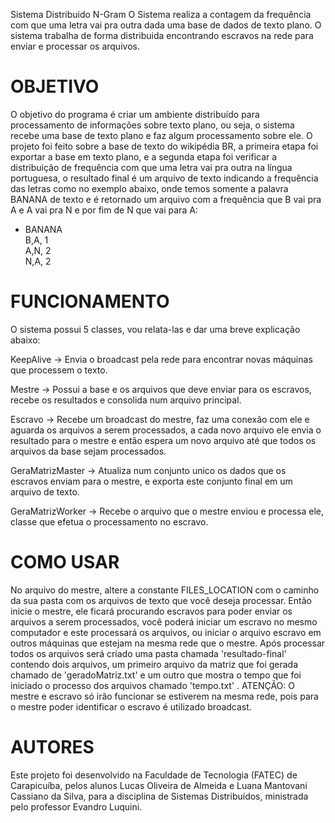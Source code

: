 Sistema Distribuido N-Gram
O Sistema realiza a contagem da frequência com que uma letra vai pra outra dada uma base de dados de texto plano. O sistema trabalha de forma distribuida encontrando escravos na rede para enviar e processar os arquivos.


<h1>OBJETIVO</h1>

O objetivo do programa é criar um ambiente distribuído para processamento de informações sobre texto plano, ou seja, o sistema recebe uma base de texto plano e faz algum processamento sobre ele. O projeto foi feito sobre a base de texto do wikipédia BR, a primeira etapa foi exportar a base em texto plano, e a segunda etapa foi verificar a distribuição de frequência com que uma letra vai pra outra na língua portuguesa, o resultado final é um arquivo de texto indicando a frequência das letras como no exemplo abaixo, onde temos somente a palavra BANANA de texto e é retornado um arquivo com a frequência que B vai pra A e A vai pra N e por fim de N que vai para A:

 - BANANA <br/>
 B,A, 1 <br/>
 A,N, 2 <br/>
 N,A, 2


<h1>FUNCIONAMENTO</h1>

O sistema possui 5 classes, vou relata-las e dar uma breve explicação abaixo:

KeepAlive -> Envia o broadcast pela rede para encontrar novas máquinas que processem o texto.

Mestre -> Possui a base e os arquivos que deve enviar para os escravos, recebe os resultados e consolida num arquivo principal.

Escravo -> Recebe um broadcast do mestre, faz uma conexão com ele e aguarda os arquivos a serem processados, a cada novo arquivo ele envia o resultado para o mestre e então espera um novo arquivo até que todos os arquivos da base sejam processados.

GeraMatrizMaster -> Atualiza num conjunto unico os dados que os escravos enviam para o mestre, e exporta este conjunto final em um arquivo de texto.

GeraMatrizWorker -> Recebe o arquivo que o mestre enviou e processa ele, classe que efetua o processamento no escravo.

<h1>COMO USAR</h1>
No arquivo do mestre, altere a constante FILES_LOCATION com o caminho da sua pasta com os arquivos de texto que você deseja processar. Então inicie o mestre, ele ficará procurando escravos para poder enviar os arquivos a serem processados, você poderá iniciar um escravo no mesmo computador e este processará os arquivos, ou iniciar o arquivo escravo em outros máquinas que estejam na mesma rede que o mestre. Após processar todos os arquivos será criado uma pasta chamada 'resultado-final' contendo dois arquivos, um primeiro arquivo da matriz que foi gerada chamado de 'geradoMatriz.txt' e um outro que mostra o tempo que foi iniciado o processo dos arquivos chamado 'tempo.txt' .
ATENÇÃO: O mestre e escravo só irão funcionar se estiverem na mesma rede, pois para o mestre poder identificar o escravo é utilizado broadcast.

<h1>AUTORES</h1>

Este projeto foi desenvolvido na Faculdade de Tecnologia (FATEC) de Carapicuíba, pelos alunos Lucas Oliveira de Almeida e Luana Mantovani Cassiano da Silva, para a disciplina de Sistemas Distribuídos, ministrada pelo professor Evandro Luquini.
